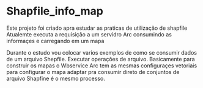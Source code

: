 # Shapfile_info_map
Este projeto foi criado apra estudar as praticas de utilização de shapfile
Atualemte executa a requisição a um servidro Arc consumindo as informaçes e carregando em um mapa

Durante o estudo vou colocar varios exemplos de como se consumir dados de um arquivo Shepfile.
Executar operações  de arquivo. 
Basicamente para construir os mapas o Wbservice Arc tem as mesmas configuraçes vetoriais para configurar o mapa adaptar pra consumir direto de conjuntos de arquivo Shapfine é o mesmo processo.
